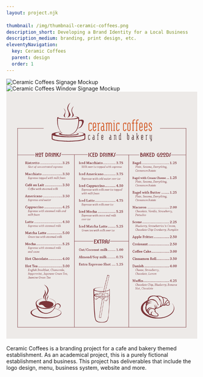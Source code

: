```yaml
---
layout: project.njk

thumbnail: /img/thumbnail-ceramic-coffees.png
description_short: Developing a Brand Identity for a Local Business
description_medium: branding, print design, etc.
eleventyNavigation:
  key: Ceramic Coffees
  parent: design
  order: 1
---
```

![Ceramic Coffees Signage Mockup](/img/LightModeMockup.png)
![Ceramic Coffees Window Signage Mockup](/img/thumbnail-ceramic-coffees.png)
![Ceramic Coffees Menu](/img/ceramic-coffees-menu.png)


Ceramic Coffees is a branding project for a cafe and bakery themed establishment. As an academical project, this is a purely fictional establishment and business. This project has deliverables that include the logo design, menu, business system, website and more.

